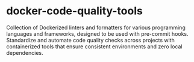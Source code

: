 # docker-code-quality-tools
Collection of Dockerized linters and formatters for various programming languages and frameworks, designed to be used with pre-commit hooks. Standardize and automate code quality checks across projects with containerized tools that ensure consistent environments and zero local dependencies.
